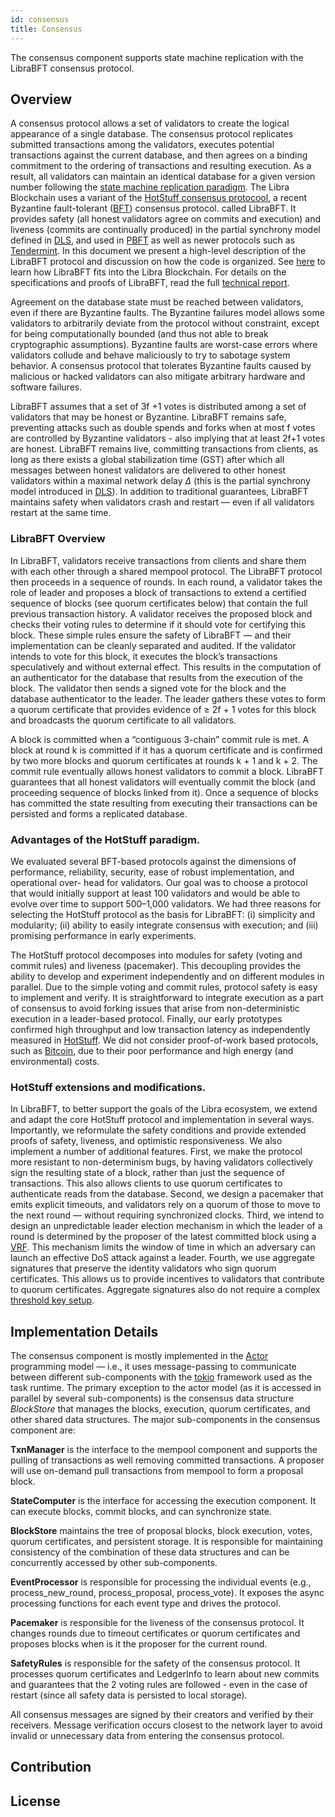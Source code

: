 ```yaml
---
id: consensus
title: Consensus
---
```


The consensus component supports state machine replication with the LibraBFT consensus protocol.

## Overview

A consensus protocol allows a set of validators to create the logical appearance of a single database. The consensus protocol replicates submitted transactions among the validators, executes potential transactions against the current database, and then agrees on a binding commitment to the ordering of transactions and resulting execution. As a result, all validators can maintain an identical database for a given version number following the [state machine replication paradigm](https://dl.acm.org/citation.cfm?id=98167). The Libra Blockchain uses a variant of the [HotStuff consensus protocool](https://arxiv.org/pdf/1803.05069.pdf), a recent Byzantine fault-tolerant ([BFT](https://en.wikipedia.org/wiki/Byzantine_fault)) consensus protocol.
 called LibraBFT. It provides safety (all honest validators agree on commits and execution) and liveness (commits are continually produced) in the partial synchrony model defined in [DLS](https://groups.csail.mit.edu/tds/papers/Lynch/jacm88.pdf), and used in [PBFT](http://pmg.csail.mit.edu/papers/osdi99.pdf) as well as newer protocols such as [Tendermint](https://arxiv.org/abs/1807.04938).  In this document we present a high-level description of the LibraBFT protocol and discussion on how the code is organized.  See [here](https://developers.libra.org/docs/the-libra-blockchain-paper) to learn how LibraBFT fits into the Libra Blockchain.  For details on the specifications and proofs of LibraBFT, read the full [technical report](https://developers.libra.org/docs/state-machine-replication-paper).

Agreement on the database state must be reached between validators, even if there are Byzantine faults. The Byzantine failures model allows some validators to arbitrarily deviate from the protocol without constraint, except for being computationally bounded (and thus not able to break cryptographic assumptions). Byzantine faults are worst-case errors where validators collude and behave maliciously to try to sabotage system behavior. A consensus protocol that tolerates Byzantine faults caused by malicious or hacked validators can also mitigate arbitrary hardware and software failures.

LibraBFT assumes that a set of 3f +1 votes is distributed among a set of validators that may be honest or Byzantine. LibraBFT remains safe, preventing attacks such as double spends and forks when at most f votes are controlled by Byzantine validators - also implying that at least 2f+1 votes are honest. LibraBFT remains live, committing transactions from clients, as long as there exists a global stabilization time (GST) after which all messages between honest validators are delivered to other honest validators within a maximal network delay $\Delta$ (this is the partial synchrony model introduced in [DLS](https://groups.csail.mit.edu/tds/papers/Lynch/jacm88.pdf)). In addition to traditional guarantees, LibraBFT maintains safety when validators crash and restart — even if all validators restart at the same time.

### LibraBFT Overview

In LibraBFT, validators receive transactions from clients and share them with each other through a shared mempool protocol. The LibraBFT protocol then proceeds in a sequence of rounds. In each round, a validator takes the role of leader and proposes a block of transactions to extend a certified sequence of blocks (see quorum certificates below) that contain the full previous transaction history. A validator receives the proposed block and checks their voting rules to determine if it should vote for certifying this block. These simple rules ensure the safety of LibraBFT — and their implementation can be cleanly separated and audited. If the validator intends to vote for this block, it executes the block’s transactions speculatively and without external effect. This results in the computation of an authenticator for the database that results from the execution of the block. The validator then sends a signed vote for the block and the database authenticator to the leader. The leader gathers these votes to form a quorum certificate that provides evidence of $\ge$ 2f + 1 votes for this block and broadcasts the quorum certificate to all validators.

A block is committed when a “contiguous 3-chain” commit rule is met. A block at round k is committed if it has a quorum certificate and is confirmed by two more blocks and quorum certificates at rounds k + 1 and k + 2. The commit rule eventually allows honest validators to commit a block. LibraBFT guarantees that all honest validators will eventually commit the block (and proceeding sequence of blocks linked from it). Once a sequence of blocks has committed the state resulting from executing their transactions can be persisted and forms a replicated database.

### Advantages of the HotStuff paradigm.

We evaluated several BFT-based protocols against the dimensions of performance, reliability, security, ease of robust implementation, and operational over- head for validators. Our goal was to choose a protocol that would initially support at least 100 validators and would be able to evolve over time to support 500–1,000 validators. We had three reasons for selecting the HotStuff protocol as the basis for LibraBFT: (i) simplicity and modularity; (ii) ability to easily integrate consensus with execution; and (iii) promising performance in early experiments.

The HotStuff protocol decomposes into modules for safety (voting and commit rules) and liveness (pacemaker). This decoupling provides the ability to develop and experiment independently and on different modules in parallel. Due to the simple voting and commit rules, protocol safety is easy to implement and verify. It is straightforward to integrate execution as a part of consensus to avoid forking issues that arise from non-deterministic execution in a leader-based protocol. Finally, our early prototypes confirmed high throughput and low transaction latency as independently measured in [HotStuff]((https://arxiv.org/pdf/1803.05069.pdf)). We did not consider proof-of-work based protocols, such as [Bitcoin](https://bitcoin.org/bitcoin.pdf), due to their poor performance
and high energy (and environmental) costs.

### HotStuff extensions and modifications.

In LibraBFT, to better support the goals of the Libra ecosystem, we extend and adapt the core HotStuff protocol and implementation in several ways. Importantly, we reformulate the safety conditions and provide extended proofs of safety, liveness, and optimistic responsiveness. We also implement a number of additional features. First, we make the protocol more resistant to non-determinism bugs, by having validators collectively sign the resulting state of a block, rather than just the sequence of transactions. This also allows clients to use quorum certificates to authenticate reads from the database. Second, we design a pacemaker that emits explicit timeouts, and validators rely on a quorum of those to move to the next round — without requiring synchronized clocks. Third, we intend to design an unpredictable leader election mechanism in which the leader of a round is determined by the proposer of the latest committed block using a [VRF](https://people.csail.mit.edu/silvio/Selected%20Scientific%20Papers/Pseudo%20Randomness/Verifiable_Random_Functions.pdf). This mechanism limits the window of time in which an adversary can launch an effective DoS attack against a leader. Fourth, we use aggregate signatures that preserve the identity validators who sign quorum certificates. This allows us to provide incentives to validators that contribute to quorum certificates. Aggregate signatures also do not require a complex [threshold key setup](https://www.cypherpunks.ca/~iang/pubs/DKG.pdf).

## Implementation Details

The consensus component is mostly implemented in the
[Actor](https://en.wikipedia.org/wiki/Actor_model) programming model &mdash; i.e., it uses message-passing to communicate between different sub-components with the [tokio](https://tokio.rs/) framework used as the task runtime. The primary exception to the actor model (as it is accessed in parallel by several sub-components) is the consensus data structure *BlockStore* that manages the blocks, execution, quorum certificates, and other shared data structures.  The major sub-components in the consensus component are:

**TxnManager** is the interface to the mempool component and supports the pulling of transactions as well removing committed transactions.  A proposer will use on-demand pull transactions from mempool to form a proposal block.

**StateComputer** is the interface for accessing the execution component.  It can execute blocks, commit blocks, and can synchronize state.

**BlockStore** maintains the tree of proposal blocks, block execution, votes, quorum certificates, and persistent storage.  It is responsible for maintaining consistency of the combination of these data structures and can be concurrently accessed by other sub-components. 

**EventProcessor** is responsible for processing the individual events (e.g., process_new_round, process_proposal, process_vote).  It exposes the async processing functions for each event type and drives the protocol.

**Pacemaker** is responsible for the liveness of the consensus protocol.  It changes rounds due to timeout certificates or quorum certificates and proposes blocks when is it the proposer for the current round.

**SafetyRules** is responsible for the safety of the consensus protocol.  It processes quorum certificates and LedgerInfo to learn about new commits and guarantees that the 2 voting rules are followed - even in the case of restart (since all safety data is persisted to local storage). 

All consensus messages are signed by their creators and verified by their receivers.  Message verification occurs closest to the network layer to avoid invalid or unnecessary data from entering the consensus protocol.

## Contribution

## License
